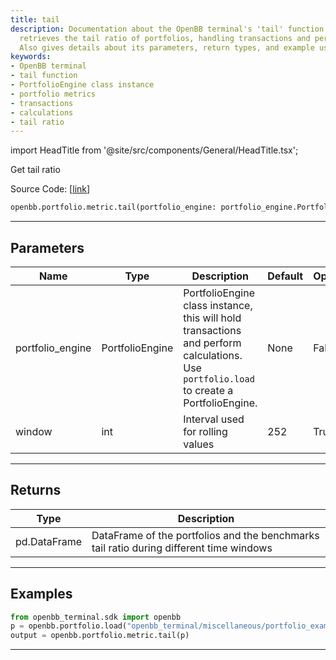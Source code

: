 ```yaml
---
title: tail
description: Documentation about the OpenBB terminal's 'tail' function. The function
  retrieves the tail ratio of portfolios, handling transactions and performing calculations.
  Also gives details about its parameters, return types, and example usage.
keywords:
- OpenBB terminal
- tail function
- PortfolioEngine class instance
- portfolio metrics
- transactions
- calculations
- tail ratio
---
```


import HeadTitle from '@site/src/components/General/HeadTitle.tsx';

<HeadTitle title="portfolio.metric.tail - Reference | OpenBB SDK Docs" />

Get tail ratio

Source Code: [[link](https://github.com/OpenBB-finance/OpenBBTerminal/tree/main/openbb_terminal/portfolio/portfolio_model.py#L1411)]

```python
openbb.portfolio.metric.tail(portfolio_engine: portfolio_engine.PortfolioEngine, window: int = 252)
```

---

## Parameters

| Name | Type | Description | Default | Optional |
| ---- | ---- | ----------- | ------- | -------- |
| portfolio_engine | PortfolioEngine | PortfolioEngine class instance, this will hold transactions and perform calculations.<br/>Use `portfolio.load` to create a PortfolioEngine. | None | False |
| window | int | Interval used for rolling values | 252 | True |


---

## Returns

| Type | Description |
| ---- | ----------- |
| pd.DataFrame | DataFrame of the portfolios and the benchmarks tail ratio during different time windows |
---

## Examples

```python
from openbb_terminal.sdk import openbb
p = openbb.portfolio.load("openbb_terminal/miscellaneous/portfolio_examples/holdings/example.csv")
output = openbb.portfolio.metric.tail(p)
```

---
